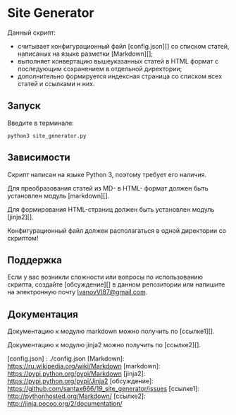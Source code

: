 
# Site Generator

Данный скрипт:
* считывает конфигурационный файл [config.json][] со списком статей, написаных на языке разметки [Markdown][];
* выполняет конвертацию вышеуказанных статей в HTML формат с последующим сохранением в отдельной директории;
* дополнительно формируется индексная страница со списком всех статей и ссылками н них.

## Запуск

Введите в терминале:

    python3 site_generator.py

## Зависимости

Скрипт написан на языке Python 3, поэтому требует его наличия.

Для преобразования статей из MD- в HTML- формат должен быть установлен модуль [markdown][].

Для формирования HTML-страниц должен быть установлен модуль [jinja2][].

Конфигурационный файл должен располагаться в одной директории со скриптом!

## Поддержка

Если у вас возникли сложности или вопросы по использованию скрипта, создайте 
[обсуждение][] в данном репозитории или напишите на электронную почту 
<IvanovVI87@gmail.com>.

## Документация

Документацию к модулю markdown можно получить по [ссылке1][].

Документацию к модулю jinja2 можно получить по [ссылке2][].

[config.json] : ./config.json
[Markdown]: https://ru.wikipedia.org/wiki/Markdown
[markdown]: https://pypi.python.org/pypi/Markdown
[jinja2]: https://pypi.python.org/pypi/Jinja2
[обсуждение]: https://github.com/santax666/19_site_generator/issues
[ссылке1]: http://pythonhosted.org/Markdown/
[ссылке2]: http://jinja.pocoo.org/2/documentation/
